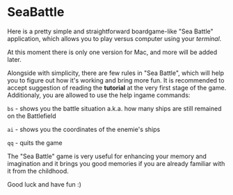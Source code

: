 # SeaBattle

Here is a pretty simple and straightforward boardgame-like "Sea Battle" application, which allows you to play versus computer using your *terminal*.

At this moment there is only one version for Mac, and more will be added later.

Alongside with simplicity, there are few rules in "Sea Battle", which will help you to figure out how it's working and bring more fun. It is recommended to accept suggestion of reading the **tutorial** at the very first stage of the game. Additionaly, you are allowed to use the help ingame commands:

```bs``` - shows you the battle situation a.k.a. how many ships are still remained on the Battlefield

```ai``` - shows you the coordinates of the enemie's ships

```qq``` - quits the game

The "Sea Battle" game is very useful for enhancing your memory and imagination and it brings you good memories if you are already familiar with it from the childhood.

Good luck and have fun :)
